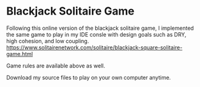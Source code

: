 # Blackjack Solitaire Game
Following this online version of the blackjack solitaire game, I implemented the same game to play in my IDE consle with design goals such as DRY, high cohesion, and low coupling.
https://www.solitairenetwork.com/solitaire/blackjack-square-solitaire-game.html 

Game rules are available above as well.

Download my source files to play on your own computer anytime.
